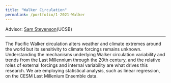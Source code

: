 ```yaml
---
title: "Walker Circulation"
permalink: /portfolio/1-2021-Walker
---
```

Advisor: [Sam Stevenson](https://www.samanthalstevenson.com/)(UCSB)


---
The Pacific Walker circulation alters weather and climate extremes around the world but its sensitivity to climate forcings remains unknown. Understanding the mechanisms underlying Walker circulation variability and trends from the Last Millennium through the 20th century, and the relative roles of external forcings and internal variability are what drives this research. We are employing statistical analysis, such as linear regression, on the CESM Last Millenium Ensemble data. 
